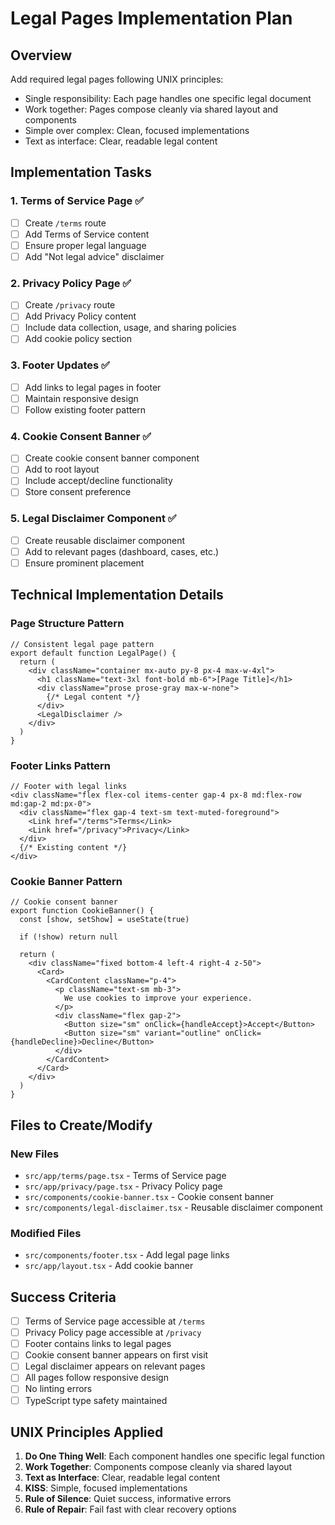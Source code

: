 # Legal Pages Implementation Plan

## Overview
Add required legal pages following UNIX principles:
- Single responsibility: Each page handles one specific legal document
- Work together: Pages compose cleanly via shared layout and components
- Simple over complex: Clean, focused implementations
- Text as interface: Clear, readable legal content

## Implementation Tasks

### 1. Terms of Service Page ✅
- [ ] Create `/terms` route
- [ ] Add Terms of Service content
- [ ] Ensure proper legal language
- [ ] Add "Not legal advice" disclaimer

### 2. Privacy Policy Page ✅
- [ ] Create `/privacy` route
- [ ] Add Privacy Policy content
- [ ] Include data collection, usage, and sharing policies
- [ ] Add cookie policy section

### 3. Footer Updates ✅
- [ ] Add links to legal pages in footer
- [ ] Maintain responsive design
- [ ] Follow existing footer pattern

### 4. Cookie Consent Banner ✅
- [ ] Create cookie consent banner component
- [ ] Add to root layout
- [ ] Include accept/decline functionality
- [ ] Store consent preference

### 5. Legal Disclaimer Component ✅
- [ ] Create reusable disclaimer component
- [ ] Add to relevant pages (dashboard, cases, etc.)
- [ ] Ensure prominent placement

## Technical Implementation Details

### Page Structure Pattern
```tsx
// Consistent legal page pattern
export default function LegalPage() {
  return (
    <div className="container mx-auto py-8 px-4 max-w-4xl">
      <h1 className="text-3xl font-bold mb-6">[Page Title]</h1>
      <div className="prose prose-gray max-w-none">
        {/* Legal content */}
      </div>
      <LegalDisclaimer />
    </div>
  )
}
```

### Footer Links Pattern
```tsx
// Footer with legal links
<div className="flex flex-col items-center gap-4 px-8 md:flex-row md:gap-2 md:px-0">
  <div className="flex gap-4 text-sm text-muted-foreground">
    <Link href="/terms">Terms</Link>
    <Link href="/privacy">Privacy</Link>
  </div>
  {/* Existing content */}
</div>
```

### Cookie Banner Pattern
```tsx
// Cookie consent banner
export function CookieBanner() {
  const [show, setShow] = useState(true)
  
  if (!show) return null
  
  return (
    <div className="fixed bottom-4 left-4 right-4 z-50">
      <Card>
        <CardContent className="p-4">
          <p className="text-sm mb-3">
            We use cookies to improve your experience.
          </p>
          <div className="flex gap-2">
            <Button size="sm" onClick={handleAccept}>Accept</Button>
            <Button size="sm" variant="outline" onClick={handleDecline}>Decline</Button>
          </div>
        </CardContent>
      </Card>
    </div>
  )
}
```

## Files to Create/Modify

### New Files
- `src/app/terms/page.tsx` - Terms of Service page
- `src/app/privacy/page.tsx` - Privacy Policy page
- `src/components/cookie-banner.tsx` - Cookie consent banner
- `src/components/legal-disclaimer.tsx` - Reusable disclaimer component

### Modified Files
- `src/components/footer.tsx` - Add legal page links
- `src/app/layout.tsx` - Add cookie banner

## Success Criteria
- [ ] Terms of Service page accessible at `/terms`
- [ ] Privacy Policy page accessible at `/privacy`
- [ ] Footer contains links to legal pages
- [ ] Cookie consent banner appears on first visit
- [ ] Legal disclaimer appears on relevant pages
- [ ] All pages follow responsive design
- [ ] No linting errors
- [ ] TypeScript type safety maintained

## UNIX Principles Applied
1. **Do One Thing Well**: Each component handles one specific legal function
2. **Work Together**: Components compose cleanly via shared layout
3. **Text as Interface**: Clear, readable legal content
4. **KISS**: Simple, focused implementations
5. **Rule of Silence**: Quiet success, informative errors
6. **Rule of Repair**: Fail fast with clear recovery options
